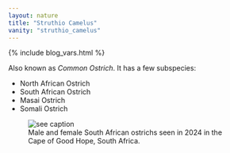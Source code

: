 ```yaml
---
layout: nature
title: "Struthio Camelus"
vanity: "struthio_camelus"
---
```


{% include blog_vars.html %}

Also known as *Common Ostrich*. It has a few subspecies:

* North African Ostrich
* South African Ostrich
* Masai Ostrich
* Somali Ostrich

<figure class="center_children">
  <img src="{{resources_path_nature}}/2024-07-ostrich.png" alt="see caption" />
  <figcaption>Male and female South African ostrichs seen in 2024 in the Cape of Good Hope, South Africa.</figcaption>
</figure>
